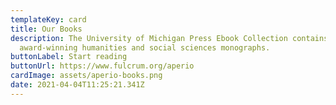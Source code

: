 ```yaml
---
templateKey: card
title: Our Books
description: The University of Michigan Press Ebook Collection contains
  award-winning humanities and social sciences monographs.
buttonLabel: Start reading
buttonUrl: https://www.fulcrum.org/aperio
cardImage: assets/aperio-books.png
date: 2021-04-04T11:25:21.341Z
---
```

